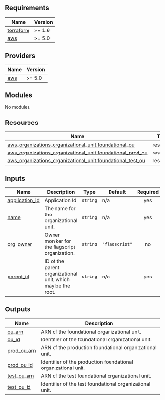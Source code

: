 <!-- BEGIN_TF_DOCS -->
## Requirements

| Name | Version |
|------|---------|
| <a name="requirement_terraform"></a> [terraform](#requirement\_terraform) | >= 1.6 |
| <a name="requirement_aws"></a> [aws](#requirement\_aws) | >= 5.0 |

## Providers

| Name | Version |
|------|---------|
| <a name="provider_aws"></a> [aws](#provider\_aws) | >= 5.0 |

## Modules

No modules.

## Resources

| Name | Type |
|------|------|
| [aws_organizations_organizational_unit.foundational_ou](https://registry.terraform.io/providers/hashicorp/aws/latest/docs/resources/organizations_organizational_unit) | resource |
| [aws_organizations_organizational_unit.foundational_prod_ou](https://registry.terraform.io/providers/hashicorp/aws/latest/docs/resources/organizations_organizational_unit) | resource |
| [aws_organizations_organizational_unit.foundational_test_ou](https://registry.terraform.io/providers/hashicorp/aws/latest/docs/resources/organizations_organizational_unit) | resource |

## Inputs

| Name | Description | Type | Default | Required |
|------|-------------|------|---------|:--------:|
| <a name="input_application_id"></a> [application\_id](#input\_application\_id) | Application Id | `string` | n/a | yes |
| <a name="input_name"></a> [name](#input\_name) | The name for the organizational unit. | `string` | n/a | yes |
| <a name="input_org_owner"></a> [org\_owner](#input\_org\_owner) | Owner moniker for the flagscript organization. | `string` | `"flagscript"` | no |
| <a name="input_parent_id"></a> [parent\_id](#input\_parent\_id) | ID of the parent organizational unit, which may be the root. | `string` | n/a | yes |

## Outputs

| Name | Description |
|------|-------------|
| <a name="output_ou_arn"></a> [ou\_arn](#output\_ou\_arn) | ARN of the foundational organizational unit. |
| <a name="output_ou_id"></a> [ou\_id](#output\_ou\_id) | Identifier of the foundational organizational unit. |
| <a name="output_prod_ou_arn"></a> [prod\_ou\_arn](#output\_prod\_ou\_arn) | ARN of the production foundational organizational unit. |
| <a name="output_prod_ou_id"></a> [prod\_ou\_id](#output\_prod\_ou\_id) | Identifier of the production foundational organizational unit. |
| <a name="output_test_ou_arn"></a> [test\_ou\_arn](#output\_test\_ou\_arn) | ARN of the test foundational organizational unit. |
| <a name="output_test_ou_id"></a> [test\_ou\_id](#output\_test\_ou\_id) | Identifier of the test foundational organizational unit. |
<!-- END_TF_DOCS -->